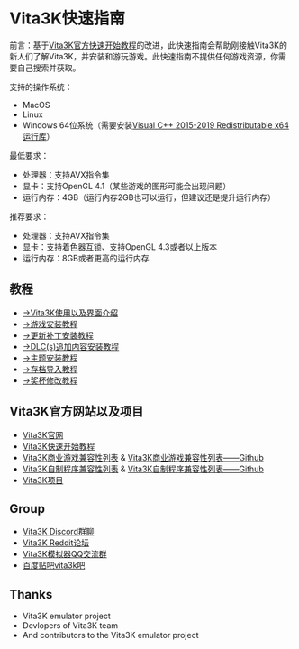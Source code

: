 # Vita3K快速指南

前言：基于[Vita3K官方快速开始教程](https://vita3k.org/quickstart)的改进，此快速指南会帮助刚接触Vita3K的新人们了解Vita3K，并安装和游玩游戏。此快速指南不提供任何游戏资源，你需要自己搜索并获取。

支持的操作系统：
- MacOS
- Linux
- Windows 64位系统（需要安装[Visual C++ 2015-2019 Redistributable x64运行库](https://aka.ms/vs/16/release/vc_redist.x64.exe)）

最低要求： 
- 处理器：支持AVX指令集
- 显卡：支持OpenGL 4.1（某些游戏的图形可能会出现问题）
- 运行内存：4GB（运行内存2GB也可以运行，但建议还是提升运行内存）

推荐要求： 
- 处理器：支持AVX指令集
- 显卡：支持着色器互锁、支持OpenGL 4.3或者以上版本
- 运行内存：8GB或者更高的运行内存

## 教程
- [->Vita3K使用以及界面介绍](http://croden1999.github.io/Vita3K-quick-guide/README_VITA3K)
- [->游戏安装教程](http://croden1999.github.io/Vita3K-quick-guide/README_APP)
- [->更新补丁安装教程](http://croden1999.github.io/Vita3K-quick-guide/README_PATCH)
- [->DLC(s)追加内容安装教程](http://croden1999.github.io/Vita3K-quick-guide/README_ADDCONT)
- [->主题安装教程](http://croden1999.github.io/Vita3K-quick-guide/README_THEME)
- [->存档导入教程](http://croden1999.github.io/Vita3K-quick-guide/README_SAVEDATA)
- [->奖杯修改教程](http://croden1999.github.io/Vita3K-quick-guide/README_TROPHY)

## Vita3K官方网站以及项目
- [Vita3K官网](https://vita3k.org)
- [Vita3K快速开始教程](https://vita3k.org/quickstart)
- [Vita3K商业游戏兼容性列表](https://vita3k.org/compatibility) & [Vita3K商业游戏兼容性列表——Github](https://github.com/Vita3K/compatibility/issues)
- [Vita3K自制程序兼容性列表](https://vita3k.org/compatibility-homebrew) & [Vita3K自制程序兼容性列表——Github](https://github.com/Vita3K/homebrew-compatibility/issues)
- [Vita3K项目](https://github.com/Vita3K/Vita3K)

## Group
- [Vita3K Discord群聊](https://discord.gg/MaWhJVH)
- [Vita3K Reddit论坛](https://www.reddit.com/r/vita3k)
- [Vita3K模拟器QQ交流群](https://jq.qq.com/?_wv=1027&k=cg1vogjK)
- [百度贴吧vita3k吧](https://tieba.baidu.com/f?kw=vita3k&fr=index)

## Thanks
- Vita3K emulator project
- Devlopers of Vita3K team
- And contributors to the Vita3K emulator project
